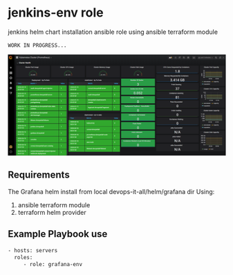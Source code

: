 jenkins-env role
================

jenkins helm chart installation ansible role using ansible terraform module

    WORK IN PROGRESS...

<img src="../../../images/grafanaDashboard.PNG" width="1200" >


Requirements
------------

The Grafana helm install from local devops-it-all/helm/grafana dir
Using:
1) ansible terraform module
2) terraform helm provider

Example Playbook use
--------------------
    - hosts: servers
      roles:
         - role: grafana-env
